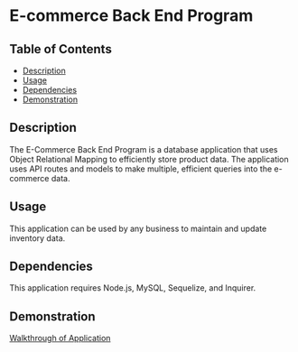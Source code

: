 # E-commerce Back End Program

## Table of Contents
- [Description](#description)
- [Usage](#usage)
- [Dependencies](#dependencies)
- [Demonstration](#demonstration)

## Description
The E-Commerce Back End Program is a database application that uses Object Relational Mapping to efficiently store product data. The application uses API routes and models to make multiple, efficient queries into the e-commerce data.

## Usage
This application can be used by any business to maintain and update inventory data.

## Dependencies
This application requires Node.js, MySQL, Sequelize, and Inquirer.

## Demonstration
[Walkthrough of Application](https://drive.google.com/file/d/1DZYyqvza30KqkU6lcp1LFWPkSs7LcoGh/view?usp=sharing)
